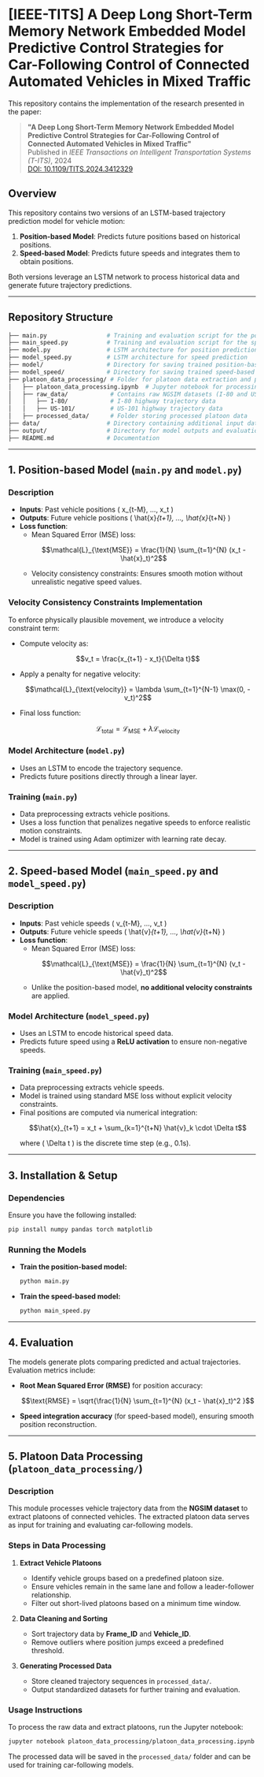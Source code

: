 # [IEEE-TITS] A Deep Long Short-Term Memory Network Embedded Model Predictive Control Strategies for Car-Following Control of Connected Automated Vehicles in Mixed Traffic

This repository contains the implementation of the research presented in the paper:

> **"A Deep Long Short-Term Memory Network Embedded Model Predictive Control Strategies for Car-Following Control of Connected Automated Vehicles in Mixed Traffic"**  
> Published in *IEEE Transactions on Intelligent Transportation Systems (T-ITS)*, 2024  
> [DOI: 10.1109/TITS.2024.3412329](https://doi.org/10.1109/TITS.2024.3412329)



## Overview
This repository contains two versions of an LSTM-based trajectory prediction model for vehicle motion:
1. **Position-based Model**: Predicts future positions based on historical positions.
2. **Speed-based Model**: Predicts future speeds and integrates them to obtain positions.

Both versions leverage an LSTM network to process historical data and generate future trajectory predictions.

---

## Repository Structure
```bash
├── main.py                 # Training and evaluation script for the position-based model
├── main_speed.py           # Training and evaluation script for the speed-based model
├── model.py                # LSTM architecture for position prediction
├── model_speed.py          # LSTM architecture for speed prediction
├── model/                  # Directory for saving trained position-based models
├── model_speed/            # Directory for saving trained speed-based models
├── platoon_data_processing/ # Folder for platoon data extraction and processing
│   ├── platoon_data_processing.ipynb  # Jupyter notebook for processing NGSIM data
│   ├── raw_data/            # Contains raw NGSIM datasets (I-80 and US-101)
│   │   ├── I-80/            # I-80 highway trajectory data
│   │   ├── US-101/          # US-101 highway trajectory data
│   ├── processed_data/      # Folder storing processed platoon data
├── data/                   # Directory containing additional input data (not included in repo)
├── output/                 # Directory for model outputs and evaluation plots
├── README.md               # Documentation
```

---

## 1. Position-based Model (`main.py` and `model.py`)
### **Description**
- **Inputs**: Past vehicle positions \( x_{t-M}, ..., x_t \)
- **Outputs**: Future vehicle positions \( \hat{x}_{t+1}, ..., \hat{x}_{t+N} \)
- **Loss function**:
  - Mean Squared Error (MSE) loss:
    ```math
    \mathcal{L}_{\text{MSE}} = \frac{1}{N} \sum_{t=1}^{N} (x_t - \hat{x}_t)^2
    ```
  - Velocity consistency constraints: Ensures smooth motion without unrealistic negative speed values.

### **Velocity Consistency Constraints Implementation**
To enforce physically plausible movement, we introduce a velocity constraint term:
- Compute velocity as:
  ```math
  v_t = \frac{x_{t+1} - x_t}{\Delta t}
  ```
- Apply a penalty for negative velocity:
  ```math
  \mathcal{L}_{\text{velocity}} = \lambda \sum_{t=1}^{N-1} \max(0, -v_t)^2
  ```
- Final loss function:
  ```math
  \mathcal{L}_{\text{total}} = \mathcal{L}_{\text{MSE}} + \lambda \mathcal{L}_{\text{velocity}}
  ```

### **Model Architecture (`model.py`)**
- Uses an LSTM to encode the trajectory sequence.
- Predicts future positions directly through a linear layer.

### **Training (`main.py`)**
- Data preprocessing extracts vehicle positions.
- Uses a loss function that penalizes negative speeds to enforce realistic motion constraints.
- Model is trained using Adam optimizer with learning rate decay.

---

## 2. Speed-based Model (`main_speed.py` and `model_speed.py`)
### **Description**
- **Inputs**: Past vehicle speeds \( v_{t-M}, ..., v_t \)
- **Outputs**: Future vehicle speeds \( \hat{v}_{t+1}, ..., \hat{v}_{t+N} \)
- **Loss function**:
  - Mean Squared Error (MSE) loss:
    ```math
    \mathcal{L}_{\text{MSE}} = \frac{1}{N} \sum_{t=1}^{N} (v_t - \hat{v}_t)^2
    ```
  - Unlike the position-based model, **no additional velocity constraints** are applied.

### **Model Architecture (`model_speed.py`)**
- Uses an LSTM to encode historical speed data.
- Predicts future speed using a **ReLU activation** to ensure non-negative speeds.

### **Training (`main_speed.py`)**
- Data preprocessing extracts vehicle speeds.
- Model is trained using standard MSE loss without explicit velocity constraints.
- Final positions are computed via numerical integration:
  ```math
  \hat{x}_{t+1} = x_t + \sum_{k=1}^{t+N} \hat{v}_k \cdot \Delta t
  ```
  where \( \Delta t \) is the discrete time step (e.g., 0.1s).

---

## 3. Installation & Setup
### **Dependencies**
Ensure you have the following installed:
```bash
pip install numpy pandas torch matplotlib
```

### **Running the Models**
- **Train the position-based model:**
  ```bash
  python main.py
  ```
- **Train the speed-based model:**
  ```bash
  python main_speed.py
  ```

---

## 4. Evaluation
The models generate plots comparing predicted and actual trajectories. Evaluation metrics include:
- **Root Mean Squared Error (RMSE)** for position accuracy:
  ```math
  \text{RMSE} = \sqrt{\frac{1}{N} \sum_{t=1}^{N} (x_t - \hat{x}_t)^2 }
  ```
- **Speed integration accuracy** (for speed-based model), ensuring smooth position reconstruction.

---

## 5. Platoon Data Processing (`platoon_data_processing/`)
### **Description**
This module processes vehicle trajectory data from the **NGSIM dataset** to extract platoons of connected vehicles. The extracted platoon data serves as input for training and evaluating car-following models.

### **Steps in Data Processing**
1. **Extract Vehicle Platoons**
   - Identify vehicle groups based on a predefined platoon size.
   - Ensure vehicles remain in the same lane and follow a leader-follower relationship.
   - Filter out short-lived platoons based on a minimum time window.

2. **Data Cleaning and Sorting**
   - Sort trajectory data by **Frame_ID** and **Vehicle_ID**.
   - Remove outliers where position jumps exceed a predefined threshold.

3. **Generating Processed Data**
   - Store cleaned trajectory sequences in `processed_data/`.
   - Output standardized datasets for further training and evaluation.

### **Usage Instructions**
To process the raw data and extract platoons, run the Jupyter notebook:
```bash
jupyter notebook platoon_data_processing/platoon_data_processing.ipynb
```
The processed data will be saved in the `processed_data/` folder and can be used for training car-following models.
